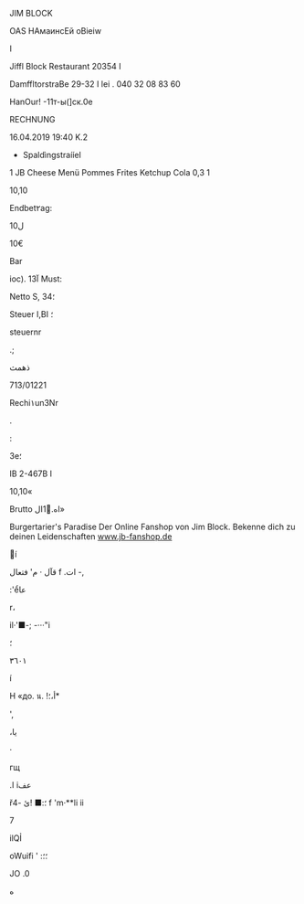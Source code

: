 JIM BLOCK

OAS НАмаинсЕй  oBieiw

ا

Jiffl  Block  Restaurant
20354  ا

DamffltorstraBe  29-32
ا
lei .  040  32  08  83  60

HanOur!
-11т-ы(]ск.0е

RECHNUNG

16.04.2019  19:40  Κ.2

*  Spaldìngstraííeا

1  JB  Cheese  Menü
Pommes  Frites
Ketchup
Cola  0,3  1

10,10

Endbet٢ag:

ل10

10€

Bar

ioc).  13آ  Must:

Netto
S,
34؛

Steuer
Ι,ΒΙ
؛

steuernr

.;

 ذهمث

713/01221

Rechi١un3Nr

.

:

3e؛

IB  2-467Β  ا

10,10«

Brutto
اه.1ًال»

Burgertarier's  Paradise
Der  Online  Fanshop  von  Jim  Block.
Bekenne  dich  zu  deinen  Leidenschaften
www.jb-fanshop.de

í

 قآل
·
م'
فتعال
f
.ات -,

:'ểعا

r،

il·'■-; -···"i

؛

٣٦٠١

í

H «до.  น.
!أ،؛*

',

،يا

·

гщ

.ا
iعف

ř؛:■
!ئ
-4
f 'm·**li ii

7

ilQỈ

oWuifi '  :؛؛

JO  .0

ه

